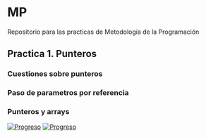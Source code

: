 # MP
Repositorio para las practicas de Metodología de la Programación

## Practica 1. Punteros

### Cuestiones sobre punteros 

### Paso de parametros por referencia 

### Punteros y arrays

[![Progreso](https://img.shields.io/badge/Ejercicios-1--11-brightgreen.svg)]()
[![Progreso](https://img.shields.io/badge/Ejercicios-12-red.svg)]()

